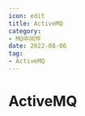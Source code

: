 ```yaml
---
icon: edit
title: ActiveMQ
category: 
- MQ中间件
date: 2022-08-06
tag:
- ActiveMQ
---
```



<!-- more -->

# ActiveMQ



